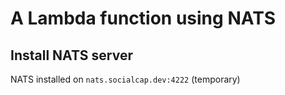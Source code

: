 # A Lambda function using NATS 

## Install NATS server

NATS installed on `nats.socialcap.dev:4222` (temporary)





